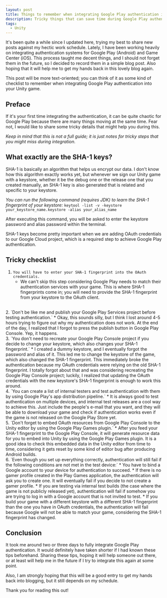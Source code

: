 ```yaml
---
layout: post
title: Things to remember when integrating Google Play authentication in Unity
description: Tricky things that can save time during Google Play authentication integration.
tags:
  - Unity
---
```

It's been quite a while since I updated here, trying my best to share new posts against my hectic work schedule. Lately, I have been working heavily on integrating authentication systems for Google Play (Android) and Game Center (iOS). This process taught me decent things, and I should not forget them in the future, so I decided to record them in a simple blog post. Also hoping that it will help me to get my hands back in this lovely blog again.

This post will be more text-oriented; you can think of it as some kind of checklist to remember when integrating Google Play authentication into your Unity game.

## Preface
If it's your first time integrating the authentication, it can be quite chaotic for Google Play because there are many things moving at the same time. Fear not, I would like to share some tricky details that might help you during this. 

_Keep in mind that this is not a full guide; it is just notes for tricky steps that you might miss during integration._

## What exactly are the SHA-1 keys?
SHA-1 is basically an algorithm that helps us encrypt our data. I don't know how this algorithm exactly works yet, but whenever we sign our Unity game with a keystore, whether it be the debug one or the release one that you created manually, an SHA-1 key is also generated that is related and specific to your keystore.

_You can run the following command (requires JDK) to learn the SHA-1 fingerprint of your keystore:_
`keytool -list -v -keystore your_keystore_name.keystore -alias your_alias_name`

After executing this command, you will be asked to enter the keystore password and alias password within the terminal.

SHA-1 keys become pretty important when we are adding OAuth credentials to our Google Cloud project, which is a required step to achieve Google Play authentication.

## Tricky checklist
1. `You will have to enter your SHA-1 fingerprint into the OAuth credentials.`
	* We can't skip this step considering Google Play needs to match their authentication services with your game. This is where SHA-1 fingerprints come in; you will need to provide the SHA-1 fingerprint from your keystore to the OAuth client.
</br>
2. `Don't be like me and publish your Google Play Services project before testing authentication.`
	* Okay, this sounds silly, but I think I lost around 4-5 hours trying to figure out why my authentication does not work. At the end of the day, I realized that I forgot to press the publish button in Google Play Console. Yep, it happens.
</br>
3. `You don't need to recreate your Google Play Console project if you decide to change your keystore, which also changes your SHA-1 fingerprint.`
	 * I created a dummy keystore, and I eventually forgot the password and alias of it. This led me to change the keystore of the game, which also changed the SHA-1 fingerprint. This immediately broke the authentication because my OAuth credentials were relying on the old SHA-1 fingerprint. I totally forgot about that and was considering recreating the Google Play Console project; luckily, I realized that updating the OAuth credentials with the new keystore's SHA-1 fingerprint is enough to work this around.
</br>
4. `You can create a list of internal testers and test authentication with them by using Google Play's app distribution pipeline.`
	* It is always good to test authentication on multiple devices, and internal test releases are a cool way to achieve this. Just include the people's e-mail that you want, and they will be able to download your game and check if authentication works even if the game is not released on the Google Play Store yet.
</br>
5. `Don't forget to embed OAuth resources from Google Play Console to the Unity editor by using the Google Play Games plugin.`
	* After you feed your SHA-1 fingerprint to the Google Play Console, it will generate resource data for you to embed into Unity by using the Google Play Games plugin. It is a good idea to check this embedded data in the Unity editor from time to time, considering it gets reset by some kind of editor bug after producing Android builds.
</br>
6. `Even though you set up everything correctly, authentication will still fail if the following conditions are not met in the test device:`
	* You have to bind a Google account to your device for authentication to succeed.
	* If there is no gamer profile created in the Play Games application, the authentication will ask you to create one. It will eventually fail if you decide to not create a gamer profile.
	* If you are testing via internal test builds (the case where the game is not publicly released yet), authentication will fail if somehow you are trying to log in with a Google account that is not invited to test.
	* If you build your game with a different keystore with a different SHA-1 fingerprint than the one you have in OAuth credentials, the authentication will fail because Google will not be able to match your game, considering the SHA-1 fingerprint has changed.

## Conclusion
It took me around two or three days to fully integrate Google Play authentication. It would definitely have taken shorter if I had known these tips beforehand. Sharing these tips, hoping it will help someone out there, or at least will help me in the future if I try to integrate this again at some point.

Also, I am strongly hoping that this will be a good entry to get my hands back into blogging, but it still depends on my schedule.

Thank you for reading this out!